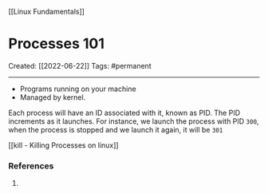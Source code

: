 [[Linux Fundamentals]]

# Processes 101
Created:  [[2022-06-22]]
Tags: #permanent  

---
- Programs running on your machine 
- Managed by kernel.  


Each process will have an ID associated with it, known as PID. 
The PID increments as it launches. For instance, we launch the process with PID `300`, when the process is stopped and we launch it again, it will be `301` 


[[kill - Killing Processes on linux]]









### References
1. 